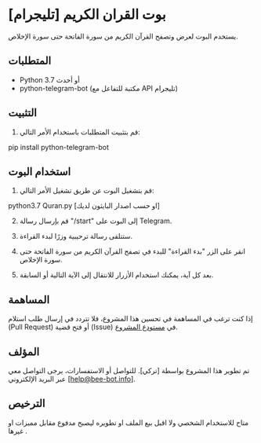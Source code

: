 # بوت القران الكريم [تليجرام]

 يستخدم البوت لعرض وتصفح القرآن الكريم من سورة الفاتحة حتى سورة الإخلاص.

## المتطلبات

- Python 3.7 أو أحدث
- python-telegram-bot
 (مكتبة للتفاعل مع API تليجرام)

## التثبيت

1. قم بتثبيت المتطلبات باستخدام الأمر التالي:

pip install python-telegram-bot
## استخدام البوت

1. قم بتشغيل البوت عن طريق تشغيل الأمر التالي:

python3.7 Quran.py [او حسب اصدار البايثون لديك]

2. قم بإرسال رسالة "/start" إلى البوت على Telegram.

3. ستتلقى رسالة ترحيبية وزرًا لبدء القراءة.

4. انقر على الزر "بدء القراءة" للبدء في تصفح القرآن الكريم من سورة الفاتحة حتى سورة الإخلاص.

5. بعد كل آية، يمكنك استخدام الأزرار للانتقال إلى الآية التالية أو السابقة.

## المساهمة

إذا كنت ترغب في المساهمة في تحسين هذا المشروع، فلا تتردد في إرسال طلب استلام (Pull Request) أو فتح قضية (Issue) في [مستودع المشروع]([https://github.com/your-username/telebot](https://github.com/ma9za/Quran-Karim-Bot-Telegram)).

## المؤلف

تم تطوير هذا المشروع بواسطة [تركي]. للتواصل أو الاستفسارات، يرجى التواصل معي عبر البريد الإلكتروني [help@bee-bot.info].

## الترخيص

متاح للاستخدام الشخصي ولا اقبل بيع الملف او تطويره ليصبح مدفوع مقابل مميزات او غيرها .
